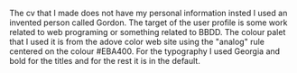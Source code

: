 The cv that I made does not have my personal information insted I used an invented person called Gordon. 
The target of the user profile is some work related to web programing or something related to BBDD.
The colour palet that I used it is from the adove color web site using the "analog" rule centered on the colour #EBA400. 
For the typography I used Georgia and bold for the titles and for the rest it is in the default. 